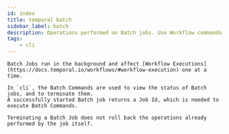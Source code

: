 ```yaml
---
id: index
title: temporal batch
sidebar_label: batch
description: Operations performed on Batch jobs. Use Workflow commands with --query flag to start batch jobs.
tags:
	- cli
---
```



    Batch Jobs run in the background and affect [Workflow Executions](https://docs.temporal.io/workflows/#workflow-execution) one at a time.
    
    In `cli`, the Batch Commands are used to view the status of Batch jobs, and to terminate them.
    A successfully started Batch job returns a Job Id, which is needed to execute Batch Commands.
    
    Terminating a Batch Job does not roll back the operations already performed by the job itself.

